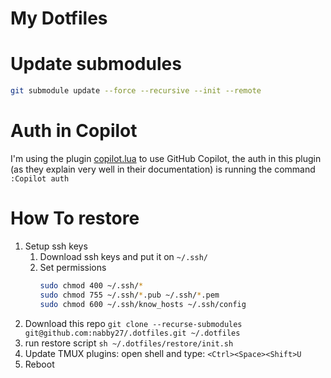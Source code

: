 # My Dotfiles

# Update submodules

```bash
git submodule update --force --recursive --init --remote
```

# Auth in Copilot

I'm using the plugin [copilot.lua](https://github.com/zbirenbaum/copilot.lua) to use GitHub Copilot, the auth in this plugin (as they explain very well in their documentation) is running the command `:Copilot auth` 

# How To restore

1. Setup ssh keys
    1. Download ssh keys and put it on `~/.ssh/`
    2. Set permissions
        ```bash
        sudo chmod 400 ~/.ssh/*
        sudo chmod 755 ~/.ssh/*.pub ~/.ssh/*.pem
        sudo chmod 600 ~/.ssh/know_hosts ~/.ssh/config
        ```
2. Download this repo `git clone --recurse-submodules git@github.com:nabby27/.dotfiles.git ~/.dotfiles`
3. run restore script `sh ~/.dotfiles/restore/init.sh`
4. Update TMUX plugins: open shell and type: `<Ctrl><Space><Shift>U`
5. Reboot
